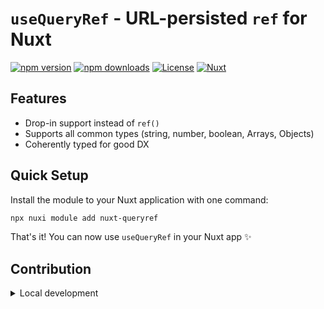 <!--
Get your module up and running quickly.

Find and replace all on all files (CMD+SHIFT+F):
- Name: My Module
- Package name: nuxt-queryref
- Description: My new Nuxt module
-->

# `useQueryRef` - URL-persisted `ref` for Nuxt

[![npm version][npm-version-src]][npm-version-href]
[![npm downloads][npm-downloads-src]][npm-downloads-href]
[![License][license-src]][license-href]
[![Nuxt][nuxt-src]][nuxt-href]

## Features

<!-- Highlight some of the features your module provide here -->

- Drop-in support instead of `ref()`
- Supports all common types (string, number, boolean, Arrays, Objects)
- Coherently typed for good DX

## Quick Setup

Install the module to your Nuxt application with one command:

```bash
npx nuxi module add nuxt-queryref
```

That's it! You can now use `useQueryRef` in your Nuxt app ✨

## Contribution

<details>
  <summary>Local development</summary>
  
  ```bash
  # Install dependencies
  npm install
  
  # Generate type stubs
  npm run dev:prepare
  
  # Develop with the playground
  npm run dev
  
  # Build the playground
  npm run dev:build
  
  # Run ESLint
  npm run lint
  
  # Run Vitest
  npm run test
  npm run test:watch
  
  # Release new version
  npm run release
  ```

</details>

<!-- Badges -->

[npm-version-src]: https://img.shields.io/npm/v/nuxt-queryref/latest.svg?style=flat&colorA=020420&colorB=00DC82
[npm-version-href]: https://npmjs.com/package/nuxt-queryref
[npm-downloads-src]: https://img.shields.io/npm/dm/nuxt-queryref.svg?style=flat&colorA=020420&colorB=00DC82
[npm-downloads-href]: https://npm.chart.dev/nuxt-queryref
[license-src]: https://img.shields.io/npm/l/nuxt-queryref.svg?style=flat&colorA=020420&colorB=00DC82
[license-href]: https://npmjs.com/package/nuxt-queryref
[nuxt-src]: https://img.shields.io/badge/Nuxt-020420?logo=nuxt.js
[nuxt-href]: https://nuxt.com
